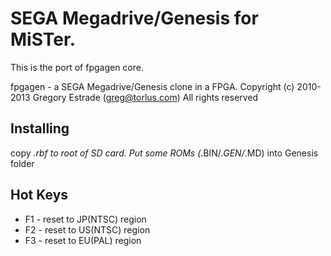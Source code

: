 # SEGA Megadrive/Genesis for MiSTer.

This is the port of fpgagen core.

fpgagen - a SEGA Megadrive/Genesis clone in a FPGA.
Copyright (c) 2010-2013 Gregory Estrade (greg@torlus.com)
All rights reserved

## Installing
copy *.rbf to root of SD card. Put some ROMs (*.BIN/*.GEN/*.MD) into Genesis folder

## Hot Keys
* F1 - reset to JP(NTSC) region
* F2 - reset to US(NTSC) region
* F3 - reset to EU(PAL)  region
